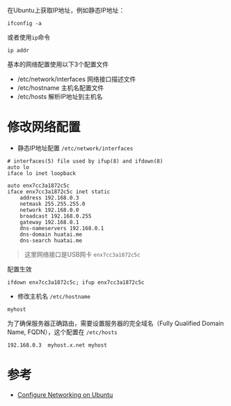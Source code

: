 在Ubuntu上获取IP地址，例如静态IP地址：

```
ifconfig -a
```

或者使用`ip`命令

```
ip addr
```

基本的网络配置使用以下3个配置文件

* /etc/network/interfaces 网络接口描述文件
* /etc/hostname 主机名配置文件
* /etc/hosts 解析IP地址到主机名

# 修改网络配置

* 静态IP地址配置 `/etc/network/interfaces`

```
# interfaces(5) file used by ifup(8) and ifdown(8)
auto lo
iface lo inet loopback

auto enx7cc3a1872c5c
iface enx7cc3a1872c5c inet static
    address 192.168.0.3
    netmask 255.255.255.0
    network 192.168.0.0
    broadcast 192.168.0.255
    gateway 192.168.0.1
    dns-nameservers 192.168.0.1
    dns-domain huatai.me
    dns-search huatai.me
```

> 这里网络接口是USB网卡 `enx7cc3a1872c5c` 

配置生效

```
ifdown enx7cc3a1872c5c; ifup enx7cc3a1872c5c
```

* 修改主机名 `/etc/hostname`

```
myhost
```

为了确保服务器正确路由，需要设置服务器的完全域名（Fully Qualified Domain Name, FQDN），这个配置在 `/etc/hosts` 

```
192.168.0.3  myhost.x.net myhost
```

# 参考

* [Configure Networking on Ubuntu](https://www.swiftstack.com/docs/install/configure_networking.html)